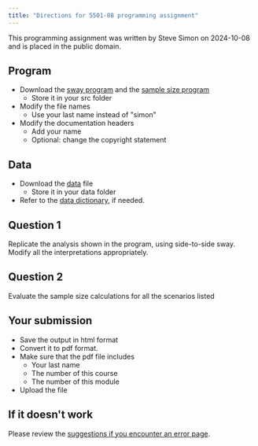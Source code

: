 ```yaml
---
title: "Directions for 5501-08 programming assignment"
---
```


This programming assignment was written by Steve Simon on 2024-10-08 and is placed in the public domain.

## Program

-   Download the [sway program][sway] and the [sample size program][sample]
    -   Store it in your src folder
-   Modify the file names
    -   Use your last name instead of "simon"
-   Modify the documentation headers
    -   Add your name
    -   Optional: change the copyright statement
    
[sway]: https://github.com/pmean/classes/blob/master/biostats-1/08/src/simon-5501-08-sway.qmd
[sample]: https://github.com/pmean/classes/blob/master/biostats-1/08/src/simon-5501-08-sample-size.qmd

## Data

-   Download the [data][dat] file
    -   Store it in your data folder
-   Refer to the [data dictionary][dic], if needed.

[dat]: https://github.com/pmean/data/blob/main/files/postural-sway.txt
[dic]: https://github.com/pmean/data/blob/main/files/postural-sway.yaml
    
## Question 1

Replicate the analysis shown in the program, using side-to-side sway. Modify all the interpretations appropriately.

## Question 2

Evaluate the sample size calculations for all the scenarios listed

## Your submission

-   Save the output in html format
-   Convert it to pdf format.
-   Make sure that the pdf file includes
    -   Your last name
    -   The number of this course
    -   The number of this module
-   Upload the file

## If it doesn't work

Please review the [suggestions if you encounter an error page][sim3].

[sim3]: https://github.com/pmean/classes/blob/master/general/suggestions-if-you-encounter-an-error.md
